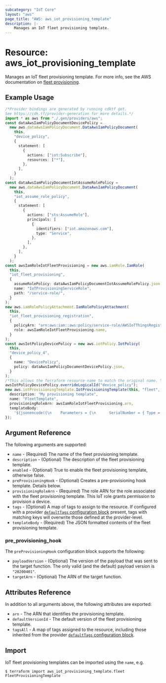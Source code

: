 ```yaml
---
subcategory: "IoT Core"
layout: "aws"
page_title: "AWS: aws_iot_provisioning_template"
description: |-
    Manages an IoT fleet provisioning template.
---
```


# Resource: aws\_iot\_provisioning\_template

Manages an IoT fleet provisioning template. For more info, see the AWS documentation on [fleet provisioning](https://docs.aws.amazon.com/iot/latest/developerguide/provision-wo-cert.html).

## Example Usage

```typescript
/*Provider bindings are generated by running cdktf get.
See https://cdk.tf/provider-generation for more details.*/
import * as aws from "./.gen/providers/aws";
const dataAwsIamPolicyDocumentDevicePolicy =
  new aws.dataAwsIamPolicyDocument.DataAwsIamPolicyDocument(
    this,
    "device_policy",
    {
      statement: [
        {
          actions: ["iot:Subscribe"],
          resources: ["*"],
        },
      ],
    }
  );
const dataAwsIamPolicyDocumentIotAssumeRolePolicy =
  new aws.dataAwsIamPolicyDocument.DataAwsIamPolicyDocument(
    this,
    "iot_assume_role_policy",
    {
      statement: [
        {
          actions: ["sts:AssumeRole"],
          principals: [
            {
              identifiers: ["iot.amazonaws.com"],
              type: "Service",
            },
          ],
        },
      ],
    }
  );
const awsIamRoleIotFleetProvisioning = new aws.iamRole.IamRole(
  this,
  "iot_fleet_provisioning",
  {
    assumeRolePolicy: dataAwsIamPolicyDocumentIotAssumeRolePolicy.json,
    name: "IoTProvisioningServiceRole",
    path: "/service-role/",
  }
);
new aws.iamRolePolicyAttachment.IamRolePolicyAttachment(
  this,
  "iot_fleet_provisioning_registration",
  {
    policyArn: "arn:aws:iam::aws:policy/service-role/AWSIoTThingsRegistration",
    role: awsIamRoleIotFleetProvisioning.name,
  }
);
const awsIotPolicyDevicePolicy = new aws.iotPolicy.IotPolicy(
  this,
  "device_policy_4",
  {
    name: "DevicePolicy",
    policy: dataAwsIamPolicyDocumentDevicePolicy.json,
  }
);
/*This allows the Terraform resource name to match the original name. You can remove the call if you don't need them to match.*/
awsIotPolicyDevicePolicy.overrideLogicalId("device_policy");
new aws.iotProvisioningTemplate.IotProvisioningTemplate(this, "fleet", {
  description: "My provisioning template",
  name: "FleetTemplate",
  provisioningRoleArn: awsIamRoleIotFleetProvisioning.arn,
  templateBody:
    '${jsonencode({\n    Parameters = {\n      SerialNumber = { Type = "String" }\n    }\n\n    Resources = {\n      certificate = {\n        Properties = {\n          CertificateId = { Ref = "AWS::IoT::Certificate::Id" }\n          Status        = "Active"\n        }\n        Type = "AWS::IoT::Certificate"\n      }\n\n      policy = {\n        Properties = {\n          PolicyName = aws_iot_policy.device_policy.name\n        }\n        Type = "AWS::IoT::Policy"\n      }\n    }\n  })}',
});

```

## Argument Reference

The following arguments are supported:

* `name` - (Required) The name of the fleet provisioning template.
* `description` - (Optional) The description of the fleet provisioning template.
* `enabled` - (Optional) True to enable the fleet provisioning template, otherwise false.
* `preProvisioningHook` - (Optional) Creates a pre-provisioning hook template. Details below.
* `provisioningRoleArn` - (Required) The role ARN for the role associated with the fleet provisioning template. This IoT role grants permission to provision a device.
* `tags` - (Optional) A map of tags to assign to the resource. If configured with a provider [`defaultTags` configuration block](https://registry.terraform.io/providers/hashicorp/aws/latest/docs#default_tags-configuration-block) present, tags with matching keys will overwrite those defined at the provider-level.
* `templateBody` - (Required) The JSON formatted contents of the fleet provisioning template.

### pre\_provisioning\_hook

The `preProvisioningHook` configuration block supports the following:

* `payloadVersion` - (Optional) The version of the payload that was sent to the target function. The only valid (and the default) payload version is `"20200401"`.
* `targetArn` - (Optional) The ARN of the target function.

## Attributes Reference

In addition to all arguments above, the following attributes are exported:

* `arn` - The ARN that identifies the provisioning template.
* `defaultVersionId` - The default version of the fleet provisioning template.
* `tagsAll` - A map of tags assigned to the resource, including those inherited from the provider [`defaultTags` configuration block](https://registry.terraform.io/providers/hashicorp/aws/latest/docs#default_tags-configuration-block).

## Import

IoT fleet provisioning templates can be imported using the `name`, e.g.

```console
$ terraform import aws_iot_provisioning_template.fleet FleetProvisioningTemplate
```
